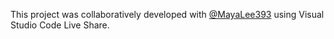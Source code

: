 This project was collaboratively developed with [@MayaLee393](https://github.com/MayaLee393) using Visual Studio Code Live Share.
